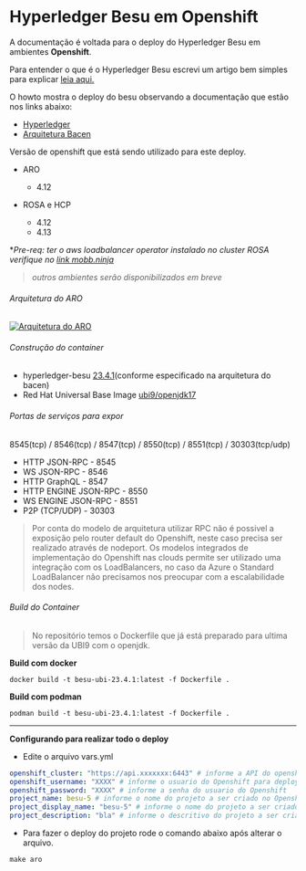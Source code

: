 # Hyperledger Besu em Openshift

A documentação é voltada para o deploy do Hyperledger Besu em ambientes **Openshift**.

Para entender o que é o Hyperledger Besu escrevi um artigo bem simples para explicar [leia aqui.](https://github.com/redhat-sa-brazil/drex-besu/blob/main/docs/hyperledger_besu.md "leia aqui.")

O howto mostra o deploy do besu observando a documentação que estão nos links abaixo:

- [Hyperledger](https://besu.hyperledger.org/23.4.0/private-networks/tutorials/kubernetes/playground "Hyperledger")
- [Arquitetura Bacen ](https://github.com/bacen/pilotord-kit-onboarding/blob/main/arquitetura.md "Arquitetura Bacen ")

Versão de openshift que está sendo utilizado para este deploy.
- ARO
	- 4.12

- ROSA e HCP
  - 4.12
  - 4.13
  
**Pre-req: ter o aws loadbalancer operator instalado no cluster ROSA verifique no [link mobb.ninja](https://mobb.ninja/docs/rosa/aws-load-balancer-operator/ "link mobb.ninja")*

> *outros ambientes serão disponibilizados em breve*

###### Arquitetura do ARO
[![Arquitetura do ARO](https://github.com/redhat-sa-brazil/drex-besu/blob/main/docs/aro_architecture.png "Arquitetura do ARO")](https://github.com/redhat-sa-brazil/drex-besu/blob/main/docs/aro_architecture.png "Arquitetura do ARO")

###### Construção do container

- hyperledger-besu [23.4.1](https://github.com/hyperledger/besu/releases/tag/23.4.1 "23.4.1")(conforme especificado na arquitetura do bacen)
- Red Hat Universal Base Image [ubi9/openjdk17](registry.access.redhat.com/ubi9/openjdk-17:latest "ubi9/openjdk17")

###### Portas de serviços para expor
8545(tcp) / 8546(tcp) / 8547(tcp) / 8550(tcp) / 8551(tcp) / 30303(tcp/udp)

- HTTP JSON-RPC - 8545
- WS JSON-RPC - 8546
- HTTP GraphQL - 8547
- HTTP ENGINE JSON-RPC - 8550
- WS ENGINE JSON-RPC -  8551
- P2P (TCP/UDP) - 30303

> Por conta do modelo de arquitetura utilizar RPC não é possivel a exposição pelo router default do Openshift, neste caso precisa ser realizado através de nodeport.
Os modelos integrados de implementação do Openshift nas clouds permite ser utilizado uma integração com os LoadBalancers, no caso da Azure o Standard LoadBalancer não precisamos nos preocupar com a escalabilidade dos nodes.

###### Build do Container
> No repositório temos o Dockerfile que já está preparado para ultima versão da UBI9 com o openjdk.

**Build com docker**

``
 docker build -t besu-ubi-23.4.1:latest -f Dockerfile .
``

**Build com podman**

``
 podman build -t besu-ubi-23.4.1:latest -f Dockerfile .
``

------------

**Configurando para realizar todo o deploy**

- Edite o arquivo vars.yml
```yaml
openshift_cluster: "https://api.xxxxxxx:6443" # informe a API do openshift
openshift_username: "XXXX" # informe o usuario do Openshift para deploy do projeto
openshift_password: "XXXX" # informe a senha do usuario do Openshift
project_name: besu-5 # informe o nome do projeto a ser criado no Openshift
project_display_name: "besu-5" # informe o nome do projeto a ser criado no Openshift
project_description: "bla" # informe o descritivo do projeto a ser criado no Openshift
```

- Para fazer o deploy do projeto rode o comando abaixo após alterar o arquivo.

``
  make aro
``

